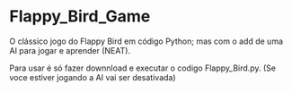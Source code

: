 # Flappy_Bird_Game

O clássico jogo do Flappy Bird em código Python; mas com o add de uma AI para jogar e aprender (NEAT).

Para usar é só fazer downnload e executar o codigo Flappy_Bird.py.
(Se voce estiver jogando a AI vai ser desativada)
